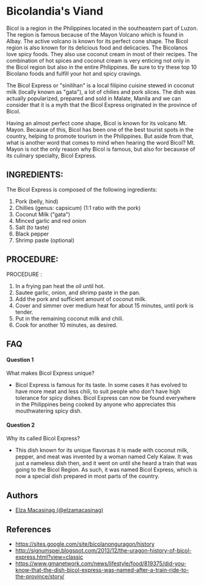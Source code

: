# Bicolandia's Viand
  Bicol is a region in the Philippines located in the southeastern part of Luzon. The region is famous because of the Mayon Volcano which is found in Albay. The active volcano is known for its perfect cone shape. The Bicol region is also known for its delicious food and delicacies. The Bicolanos love spicy foods. They also use coconut cream in most of their recipes. The combination of hot spices and coconut cream is very enticing not only in the Bicol region but also in the entire Philippines. Be sure to try these top 10 Bicolano foods and fulfill your hot and spicy cravings.

  The Bicol Express or "sinilihan" is a local filipino cuisine stewed in coconut milk (locally known as "gata"), a lot of chilies and pork slices. The dish was actually popularized, prepared and sold in Malate, Manila and we can consider that it is a myth that the Bicol Express originated in the province of Bicol.

  Having an almost perfect cone shape, Bicol is known for its volcano Mt. Mayon. Because of this, Bicol has been one of the best tourist spots in the country, helping to promote tourism in the Philippines. But aside from that, what is another word that comes to mind when hearing the word Bicol? Mt. Mayon is not the only reason why Bicol is famous, but also for becauxse of its culinary specialty, Bicol Express.

  ## INGREDIENTS:
   The Bicol Express is composed of the following ingredients:
1. Pork (belly, hind)
2. Chillies (genus: capsicum) (1:1 ratio with the pork)
3. Coconut Milk ("gata")
4. Minced garlic and red onion
5. Salt (to taste)
6. Black pepper
7. Shrimp paste (optional)

## PROCEDURE:
 PROCEDURE :

1. In a frying pan heat the oil until hot.
2. Sautee garlic, onion, and shrimp paste in the pan.
3. Add the pork and sufficient amount of coconut milk.
4. Cover and simmer over medium heat for about 15 minutes, until pork is tender.
5. Put in the remaining coconut milk and chili.
6. Cook for another 10 minutes, as desired.
 


## FAQ

#### Question 1
  What makes Bicol Express unique?

  * Bicol Express is famous for its taste. In some cases it has evolved to have more meat and less chili, to suit people who don't have high tolerance for spicy dishes. Bicol Express can now be found everywhere in the Philippines being cooked by anyone who appreciates this mouthwatering spicy dish.

#### Question 2
  Why its called Bicol Express?
   
   * This dish known for its unique flavorsas it is made with coconut milk, pepper, and meat was invented by a woman named Cely Kalaw. It was just a nameless dish then, and it went on until she heard a train that was going to the Bicol Region. As such, it was named Bicol Express, which is now a special dish prepared in most parts of the country.




## Authors

- [Elza Macasinag (@elzamacasinag)](https://github.com/macasinagelza)


## References
* https://sites.google.com/site/bicolanonguragon/history
* http://signumspei.blogspot.com/2013/12/the-uragon-history-of-bicol-express.html?view=classic
* https://www.gmanetwork.com/news/lifestyle/food/819375/did-you-know-that-the-dish-bicol-express-was-named-after-a-train-ride-to-the-province/story/